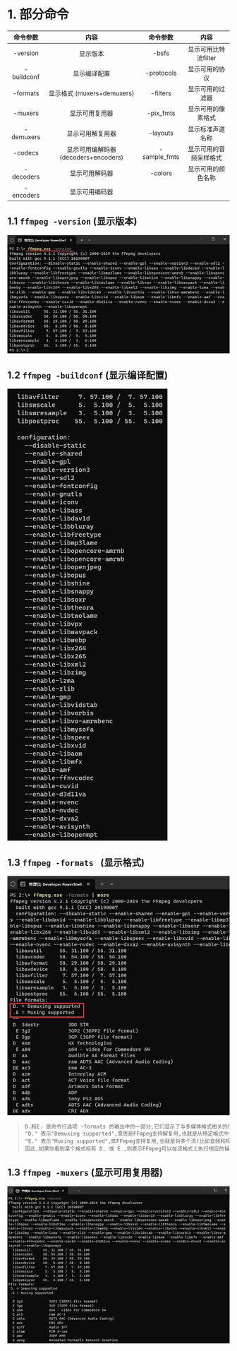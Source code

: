 # 1. 部分命令

|  命令参数  |                内容                 |   命令参数   |          内容          |
| :--------: | :---------------------------------: | :----------: | :--------------------: |
|  -version  |              显示版本               |    -bsfs     |  显示可用比特流filter  |
| -buildconf |            显示编译配置             |  -protocols  |     显示可用的协议     |
|  -formats  |     显示格式 (muxers+demuxers)      |   -filters   |    显示可用的过滤器    |
|  -muxers   |           显示可用复用器            |  -pix_fmts   |   显示可用的像素格式   |
| -demuxers  |          显示可用解复用器           |   -layouts   |    显示标准声道名称    |
|  -codecs   | 显示可用编解码器(decoders+encoders) | -sample_fmts | 显示可用的音频采样格式 |
| -decoders  |           显示可用解码器            |   -colors    |   显示可用的颜色名称   |
| -encoders  |           显示可用编码器            |              |                        |

## 1.1 `ffmpeg -version` (显示版本)

<img src="assets/image-20231221173915702.png" alt="image-20231221173915702" /> 

## 1.2 `ffmpeg -buildconf` (显示编译配置)

<img src="assets/image-20231221174129308.png" alt="image-20231221174129308" />  

## 1.3 `ffmpeg -formats ` (显示格式)

<img src="assets/image-20231221175137992.png" alt="image-20231221175137992" /> 

> ```tex
> D.和E. 是命令行选项 -formats 的输出中的一部分,它们显示了与多媒体格式相关的信息
> "D." 表示"Demuxing supported",意思是FFmpeg支持解复用,也就是从特定格式中分离出音频、视频和其他流
> "E." 表示"Muxing supported",即FFmpeg支持复用,也就是将多个流(比如音频和视频)合并到特定格式中
> 因此,如果你看到某个格式标有 D. 或 E.,则表示FFmpeg可以在该格式上执行相应的操作
> ```

## 1.3 `ffmpeg -muxers` (显示可用复用器)

<img src="assets/image-20231221180120819.png" alt="image-20231221180120819" /> 
